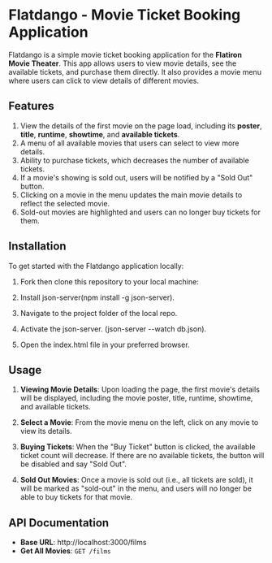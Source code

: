 
# Flatdango - Movie Ticket Booking Application

Flatdango is a simple movie ticket booking application for the **Flatiron Movie Theater**. This app allows users to view movie details, see the available tickets, and purchase them directly. It also provides a movie menu where users can click to view details of different movies.

## Features

1. View the details of the first movie on the page load, including its **poster**, **title**, **runtime**, **showtime**, and **available tickets**.
2. A menu of all available movies that users can select to view more details.
3. Ability to purchase tickets, which decreases the number of available tickets. 
4. If a movie's showing is sold out, users will be notified by a "Sold Out" button.
5. Clicking on a movie in the menu updates the main movie details to reflect the selected movie.
6. Sold-out movies are highlighted and users can no longer buy tickets for them.

## Installation

To get started with the Flatdango application locally:

1. Fork then clone this repository to your local machine:

2. Install json-server(npm install -g json-server).

4. Navigate to the project folder of the local repo.

5. Activate the json-server. (json-server --watch db.json).

6. Open the index.html file in your preferred browser.


## Usage

1. **Viewing Movie Details**: Upon loading the page, the first movie's details will be displayed, including the movie poster, title, runtime, showtime, and available tickets.
   
2. **Select a Movie**: From the movie menu on the left, click on any movie to view its details.

3. **Buying Tickets**: When the "Buy Ticket" button is clicked, the available ticket count will decrease. If there are no available tickets, the button will be disabled and say "Sold Out".

4. **Sold Out Movies**: Once a movie is sold out (i.e., all tickets are sold), it will be marked as "sold-out" in the menu, and users will no longer be able to buy tickets for that movie.


## API Documentation
- **Base URL**: http://localhost:3000/films
- **Get All Movies**: `GET /films`
  

    
